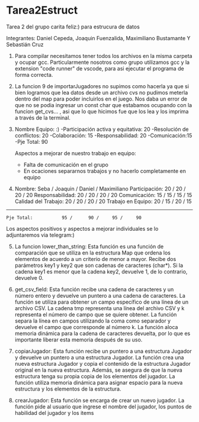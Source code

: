 # Tarea2Estruct
Tarea 2 del grupo carita feliz:) para estrucura de datos 

Integrantes: Daniel Cepeda, Joaquin Fuenzalida, Maximiliano Bustamante Y Sebastián Cruz 


1. Para compilar necesitamos tener todos los archivos en la misma carpeta y ocupar gcc. Particularmente nosotros como grupo utilizamos gcc y la extension "code runner" de vscode, para asi ejecutar el programa de forma correcta.

2. La funcion 9 de importarJugadores no supimos como hacerla ya que si bien logramos que lea datos desde un archivo cvs no pudimos meterla dentro del map para poder incluirlos en el juego. Nos daba un error de que no se podia ingresar un const char que estabamos ocupando con la funcion get_cvs… , asi que lo que hicimos fue que los lea y los imprima a través de la terminal.

3. Nombre Equipo: :)
   -Participación activa y equitativa: 20
   -Resolución de conflictos: 20
   -Colaboración: 15
   -Responsabilidad: 20
   -Comunicación:15
   -Pje Total: 90
   
   Aspectos a mejorar de nuestro trabajo en equipo:
   - Falta de comunicación en el grupo
   - En ocaciones separarnos trabajos y no hacerlo completamente en equipo
  
4.  Nombre:            Seba / Joaquin / Daniel / Maximiliano
    Participación:       20 /      20 /     20 /     20 
    Responsabilidad:     20 /      20 /     20 /     20 
    Comunicación:        15 /      15 /     15 /     15 
    Calidad del Trabajo: 20 /      20 /     20 /     20
    Trabajo en Equipo:   20 /      15 /     20 /     15 
   -------------------------------------------------------------
    Pje Total:           95 /      90 /     95 /     90 
   
   Los aspectos positivos y aspectos a mejorar individuales se lo adjuntaremos via telegram:)

5. La funcion lower_than_string: Esta función es una función de comparación que se utiliza en la estructura Map que ordena los elementos de acuerdo a un criterio de menor a mayor. Recibe dos parámetros key1 y key2 que son cadenas de caracteres (char*). Si la cadena key1 es menor que la cadena key2, devuelve 1, de lo contrario, devuelve 0.

6. get_csv_field: Esta función recibe una cadena de caracteres y un número entero y devuelve un puntero a una cadena de caracteres. La función se utiliza para obtener un campo específico de una línea de un archivo CSV. La cadena tmp representa una línea del archivo CSV y k representa el número de campo que se quiere obtener. La función separa la línea en campos utilizando la coma como separador y devuelve el campo que corresponde al número k. La función aloca memoria dinámica para la cadena de caracteres devuelta, por lo que es importante liberar esta memoria después de su uso.

7. copiarJugador: Esta función recibe un puntero a una estructura Jugador y devuelve un puntero a una estructura Jugador. La función crea una nueva estructura Jugador y copia el contenido de la estructura Jugador original en la nueva estructura. Además, se asegura de que la nueva estructura tenga su propia copia de los elementos del jugador. La función utiliza memoria dinámica para asignar espacio para la nueva estructura y los elementos de la estructura.

8. crearJugador: Esta función se encarga de crear un nuevo jugador. La función pide al usuario que ingrese el nombre del jugador, los puntos de habilidad del jugador y los items






